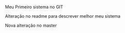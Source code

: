 Meu Primeiro sistema no GIT

Alteração no readme para descrever melhor meu sistema

Nova alteração no master
